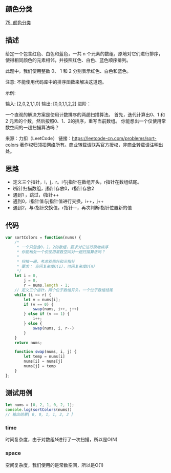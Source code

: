##  颜色分类
[75. 颜色分类](https://leetcode-cn.com/problems/sort-colors/)

## 描述

给定一个包含红色、白色和蓝色，一共 n 个元素的数组，原地对它们进行排序，使得相同颜色的元素相邻，并按照红色、白色、蓝色顺序排列。

此题中，我们使用整数 0、 1 和 2 分别表示红色、白色和蓝色。

注意:
不能使用代码库中的排序函数来解决这道题。

示例:

输入: [2,0,2,1,1,0]
输出: [0,0,1,1,2,2]
进阶：

一个直观的解决方案是使用计数排序的两趟扫描算法。
首先，迭代计算出0、1 和 2 元素的个数，然后按照0、1、2的排序，重写当前数组。
你能想出一个仅使用常数空间的一趟扫描算法吗？

来源：力扣（LeetCode）
链接：https://leetcode-cn.com/problems/sort-colors
著作权归领扣网络所有。商业转载请联系官方授权，非商业转载请注明出处。

## 思路

  - 定义三个指针，i，j，r。i与j指针在数组开头，r指针在数组结尾。
  - i指针扫描数组，j指针存放0，r指针存放2
  - 遇到1 ，跳过，i指针++
  - 遇到0，i指针值与j指针值进行交换，i++，j++
  - 遇到2，与r指针交换值，r指针--，再次判断i指针位置新的值


## 代码

```js
var sortColors = function(nums) {
    /*
     * 一个只包含0，1，2的数组，要求对它进行原地排序
     * 你能相处一个仅使用常数空间对一趟扫描算法吗？ 
     * 
     * 扫描一遍，考虑双指针和三指针
     * 要求： 空间复杂度O(1)，时间复杂度O(n)
     */
    let i = 0,
        j = 0,
        r = nums.length - 1;
    // 定义三个指针，两个位于数组开头，一个位于数组结尾
    while (i <= r) {
        let v = nums[i];
        if (v == 0) {
            swap(nums, i++, j++)
        } else if (v == 1) {
            i++;
        } else {
            swap(nums, i, r--)
        }
    }
    return nums;

    function swap(nums, i, j) {
        let temp = nums[i]
        nums[i] = nums[j]
        nums[j] = temp
    }
};
```
## 测试用例

```js
let nums = [0, 2, 1, 0, 2, 1];
console.log(sortColors(nums))
// 输出结果[ 0, 0, 1, 1, 2, 2 ]
```
### time
时间复杂度，由于对数组N进行了一次扫描，所以是O(N)
### space
空间复杂度，我们使用的是常数空间，所以是O(1)